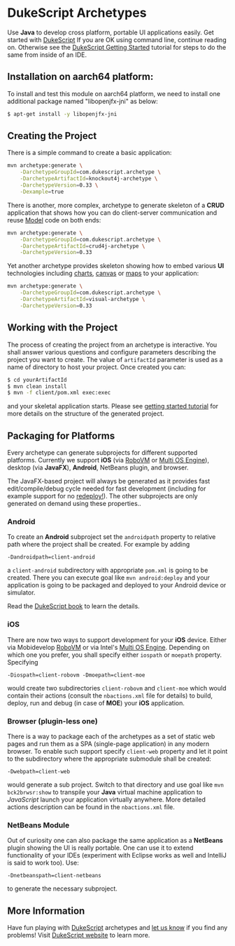 DukeScript Archetypes
=====================

Use **Java** to develop cross platform, portable UI applications
easily. Get started with [DukeScript](http://dukescript.com) 
If you are OK using command line, continue reading on. Otherwise see
the [DukeScript Getting Started](http://dukescript.com/getting_started.html) tutorial
for steps to do the same from inside of an IDE.

## Installation on aarch64 platform:
To install and test this module on aarch64 platform, we need to install one additional package named "libopenjfx-jni" as below:
```bash
$ apt-get install -y libopenjfx-jni
```

## Creating the Project

There is a simple command to create a basic application:

```bash
mvn archetype:generate \
	-DarchetypeGroupId=com.dukescript.archetype \
	-DarchetypeArtifactId=knockout4j-archetype \
	-DarchetypeVersion=0.33 \
	-Dexample=true
```

There is another, more complex, archetype to generate skeleton of a **CRUD** application that shows how you can do 
client-server communication and reuse [Model](http://bits.netbeans.org/html+java/1.5.1/net/java/html/json/Model.html)
code on both ends:

```bash
mvn archetype:generate \
	-DarchetypeGroupId=com.dukescript.archetype \
	-DarchetypeArtifactId=crud4j-archetype \
	-DarchetypeVersion=0.33
```

Yet another archetype provides skeleton showing how to embed various **UI** 
technologies including 
[charts](https://dukescript.com/javadoc/charts/),
[canvas](https://dukescript.com/javadoc/canvas/) or
[maps](https://dukescript.com/javadoc/leaflet4j)
to your application:

```bash
mvn archetype:generate \
	-DarchetypeGroupId=com.dukescript.archetype \
	-DarchetypeArtifactId=visual-archetype \
	-DarchetypeVersion=0.33
```

## Working with the Project

The process of creating the project from an archetype is interactive. You shall
answer various questions and configure parameters describing the project you want
to create. The value of `artifactId` parameter is used as a name of directory
to host your project. Once created you can:
```bash
$ cd yourArtifactId
$ mvn clean install
$ mvn -f client/pom.xml exec:exec
```
and your skeletal application starts. Please see 
[getting started tutorial](http://dukescript.com/getting_started.html) for
more details on the structure of the generated project.

## Packaging for Platforms

Every archetype can generate subprojects for different supported platforms. Currently we support 
**iOS** (via [RoboVM](https://github.com/MobiVM/robovm) or 
[Multi OS Engine](https://multi-os-engine.org/)), desktop (via **JavaFX**), **Android**, 
NetBeans plugin, and browser.

The JavaFX-based project will always be generated as it provides fast 
edit/compile/debug cycle needed for fast development (including for example
support for no 
[redeploy!](https://dukescript.com/best/practices/2015/04/12/no-redeploys.html)).
The other subprojects are only generated on demand using these properties..

### Android

To create an **Android** subproject set the `androidpath` property to relative path
where the project shall be created. For example by adding
```
-Dandroidpath=client-android
```
a `client-android` subdirectory with appropriate `pom.xml` is going to be created.
There you can execute goal like `mvn android:deploy` and your application is 
going to be packaged and deployed to your Android device or simulator.

Read the [DukeScript book](https://leanpub.com/dukescript) to learn the details.

### iOS

There are now two ways to support development for your **iOS** device. Either
via Mobidevelop [RoboVM](https://github.com/MobiVM/robovm) or via Intel's 
[Multi OS Engine](https://multi-os-engine.org/). Depending on which one you
prefer, you shall specify either `iospath` or `moepath` property. Specifying
```
-Diospath=client-robovm -Dmoepath=client-moe
```
would create two subdirectories `client-robovm` and `client-moe` which would
contain their actions (consult the `nbactions.xml` file for details) to build,
deploy, run and debug (in case of **MOE**) your **iOS** application.

### Browser (plugin-less one)

There is a way to package each of the archetypes as a set of static web pages
and run them as a SPA (single-page application) in any modern browser. To enable
such support specify `client-web` property and let it point to the subdirectory
where the appropriate submodule shall be created:
```
-Dwebpath=client-web
```
would generate a sub project. Switch to that directory and 
use goal like `mvn bck2brwsr:show` to
transpile your **Java** virtual machine application to *JavaScript* launch
your application virtually anywhere. More detailed actions description 
can be found in the `nbactions.xml` file.

### NetBeans Module

Out of curiosity one can also package the same application as a **NetBeans**
plugin showing the UI is really portable. One can use it to extend functionality 
of your IDEs (experiment with Eclipse works as well and IntelliJ is said to work too). 
Use:
```
-Dnetbeanspath=client-netbeans
```
to generate the necessary subproject.

## More Information

Have fun playing with [DukeScript](http://dukescript.com) archetypes and 
[let us know](mailto:info@eppleton.de) if you find any problems! Visit
[DukeScript website](http://dukescript.com) to learn more.
